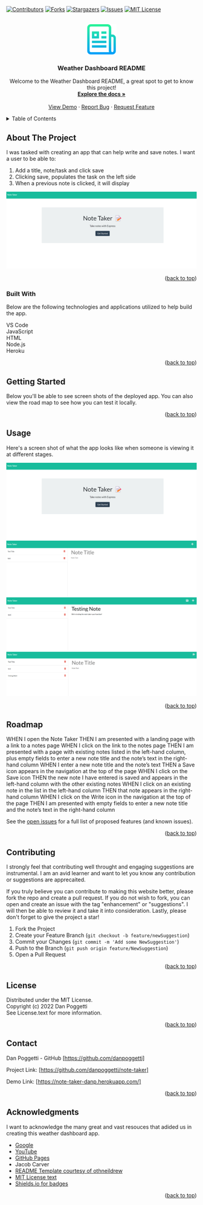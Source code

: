 <a name="readme-top"></a>

[![Contributors][contributors-shield]][contributors-url]
[![Forks][forks-shield]][forks-url]
[![Stargazers][stars-shield]][stars-url]
[![Issues][issues-shield]][issues-url]
[![MIT License][license-shield]][license-url]


<!-- PROJECT LOGO -->
<br />
<div align="center">
    <img src="./public/assets/images/logo.png" alt="Logo" width="80" height="80">

  <h3 align="center">Weather Dashboard README</h3>

  <p align="center">
    Welcome to the Weather Dashboard README, a great spot to get to know this project!
    <br />
    <a href="https://github.com/danpoggetti/weather-dashboard"><strong>Explore the docs »</strong></a>
    <br />
    <br />
    <a href="https://note-taker-danp.herokuapp.com/">View Demo</a>
    ·
    <a href="https://github.com/danpoggetti/note-taker/issues">Report Bug</a>
    ·
    <a href="https://github.com/danpoggetti/note-taker/issues">Request Feature</a>
  </p>
</div>



<!-- TABLE OF CONTENTS -->
<details>
  <summary>Table of Contents</summary>
  <ol>
    <li>
      <a href="#about-the-project">About The Project</a>
      <ul>
        <li><a href="#built-with">Built With</a></li>
      </ul>
    </li>
    <li><a href="#getting-started">Getting Started</a></li>
    <li><a href="#usage">Usage</a></li>
    <li><a href="#roadmap">Roadmap</a></li>
    <li><a href="#contributing">Contributing</a></li>
    <li><a href="#license">License</a></li>
    <li><a href="#contact">Contact</a></li>
    <li><a href="#acknowledgments">Acknowledgments</a></li>
  </ol>
</details>



<!-- ABOUT THE PROJECT -->
## About The Project

I was tasked with creating an app that can help write and save notes. I want a user to be able to:
<ol>
  <li>Add a title, note/task and click save</li>
  <li>Clicking save, populates the task on the left side</li>
  <li>When a previous note is clicked, it will display</li>
</ol>

![](./public/assets/images/note_taker_homepage.png)<br>

<p align="right">(<a href="#readme-top">back to top</a>)</p>


### Built With

Below are the following technologies and applications utilized to help build the app.<br>

VS Code<br>
JavaScript<br>
HTML<br>
Node.js<br>
Heroku<br>

<p align="right">(<a href="#readme-top">back to top</a>)</p>



<!-- GETTING STARTED -->
## Getting Started

Below you'll be able to see screen shots of the deployed app. You can also view the road map to see how you can test it locally.


<p align="right">(<a href="#readme-top">back to top</a>)</p>


<!-- USAGE EXAMPLES -->
## Usage

Here's a screen shot of what the app looks like when someone is viewing it at different stages.<br>

![](./public/assets/images/note_taker_homepage.png)<br>
![](./public/assets/images/note_taker_dashboard.png)<br>
![](./public/assets/images/note_taker_testing.png)<br>
![](./public/assets/images/note_taker_worked.png)<br>


<p align="right">(<a href="#readme-top">back to top</a>)</p>



<!-- ROADMAP -->
## Roadmap

WHEN I open the Note Taker
THEN I am presented with a landing page with a link to a notes page
WHEN I click on the link to the notes page
THEN I am presented with a page with existing notes listed in the left-hand column, plus empty fields to enter a new note title and the note’s text in the right-hand column
WHEN I enter a new note title and the note’s text
THEN a Save icon appears in the navigation at the top of the page
WHEN I click on the Save icon
THEN the new note I have entered is saved and appears in the left-hand column with the other existing notes
WHEN I click on an existing note in the list in the left-hand column
THEN that note appears in the right-hand column
WHEN I click on the Write icon in the navigation at the top of the page
THEN I am presented with empty fields to enter a new note title and the note’s text in the right-hand column


See the [open issues](https://github.com/danpoggetti/note-taker/issues) for a full list of proposed features (and known issues).

<p align="right">(<a href="#readme-top">back to top</a>)</p>



<!-- CONTRIBUTING -->
## Contributing

I strongly feel that contributing well throught and engaging suggestions are instrumental. I am an avid learner and want to let you know any contribution or suggestions are apprecaited.

If you truly believe you can contribute to making this website better, please fork the repo and create a pull request. If you do not wish to fork, you can open and create an issue with the tag "enhancement" or "suggestions". I will then be able to review it and take it into consideration. Lastly, please don't forget to give the project a star!

1. Fork the Project
2. Create your Feature Branch (`git checkout -b feature/newSuggestion`)
3. Commit your Changes (`git commit -m 'Add some NewSuggestion'`)
4. Push to the Branch (`git push origin feature/NewSuggestion`)
5. Open a Pull Request


<p align="right">(<a href="#readme-top">back to top</a>)</p>




<!-- LICENSE -->
## License

Distributed under the MIT License.<br>
Copyright (c) 2022 Dan Poggetti<br>
See License.text for more information.
<p align="right">(<a href="#readme-top">back to top</a>)</p>



<!-- CONTACT -->
## Contact

Dan Poggetti - GitHub [https://github.com/danpoggetti]

Project Link: [https://github.com/danpoggetti/note-taker]

Demo Link: [https://note-taker-danp.herokuapp.com/]

<p align="right">(<a href="#readme-top">back to top</a>)</p>



<!-- ACKNOWLEDGMENTS -->
## Acknowledgments

I want to acknowledge the many great and vast resouces that adided us in creating this weather dashboard app.

* [Google](https://www.google.com)
* [YouTube](https://www.youtube.com)
* [GitHub Pages](https://pages.github.com)
* Jacob Carver
* [README Template courtesy of othneildrew](https://github.com/othneildrew/Best-README-Template)
* [MIT License text](https://mit-license.org/license.txt)
* [Shields.io for badges](https://shields.io/)


<p align="right">(<a href="#readme-top">back to top</a>)</p>



<!-- MARKDOWN LINKS & IMAGES -->
<!-- https://www.markdownguide.org/basic-syntax/#reference-style-links -->
[contributors-shield]: https://img.shields.io/github/contributors-anon/danpoggetti/weather-dashboard?style=for-the-badge
[contributors-url]: https://github.com/danpoggetti/weather-dashboard/graphs/contributors
[forks-shield]: https://img.shields.io/github/forks/danpoggetti/weather-dashboard?style=for-the-badge
[forks-url]: https://github.com/danpoggetti/weather-dashboard/network/members
[stars-shield]: https://img.shields.io/github/stars/danpoggetti/weather-dashboard?style=for-the-badge
[stars-url]: https://github.com/danpoggetti/weather-dashboard/stargazers
[issues-shield]: https://img.shields.io/github/issues/danpoggetti/weather-dashboard?style=for-the-badge
[issues-url]: https://github.com/danpoggetti/weather-dashboard/issues
[license-shield]: https://img.shields.io/github/license/danpoggetti/weather-dashboard?style=for-the-badge
[license-url]: https://github.com/danpoggetti/weather-dashboard/blob/main/LICENSE
[product-screenshot]: images/screenshot.png
